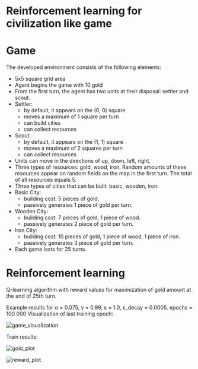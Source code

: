 # Reinforcement learning for civilization like game

# Game
The developed environment consists of the following elements:
- 5x5 square grid area
- Agent begins the game with 10 gold
- From the first turn, the agent has two units at their disposal: settler and scout.
- Settler:
  - by default, it appears on the (0, 0) square
  - moves a maximum of 1 square per turn
  - can build cities
  - can collect resources
- Scout:
  - by default, it appears on the (1, 1) square
  - moves a maximum of 2 squares per turn
  - can collect resources
- Units can move in the directions of up, down, left, right.
- Three types of resources: gold, wood, iron. Random amounts of these resources appear on random fields on the map in the first turn. The total of all resources equals 5.
- Three types of cities that can be built: basic, wooden, iron.
- Basic City:
  - building cost: 5 pieces of gold.
  - passively generates 1 piece of gold per turn.
- Wooden City:
  - building cost: 7 pieces of gold, 1 piece of wood.
  - passively generates 2 piece of gold per turn.
- Iron City:
  - building cost: 10 pieces of gold, 1 piece of wood, 1 piece of iron.
  - passively generates 3 piece of gold per turn.
- Each game lasts for 25 turns.


# Reinforcement learning
Q-learning algorithm with reward values for maximization of gold amount at the end of 25th turn. 

Example results for α	= 0.075, γ = 0.99, ε = 1.0, ε_decay = 0.0005, epochs = 100 000
Visualization of last training epoch:

![game_visualization](https://github.com/plmrr/reinforcement-learning/assets/130595899/1a1c6408-7b56-4749-b776-72e09e9aeeea)


Train results:

![gold_plot](https://github.com/plmrr/reinforcement-learning/assets/130595899/a4a315ef-747e-4bb2-bc93-c99b1deea95e)

![reward_plot](https://github.com/plmrr/reinforcement-learning/assets/130595899/45f6baf7-78ef-4fc6-9abe-910967b19c92)
